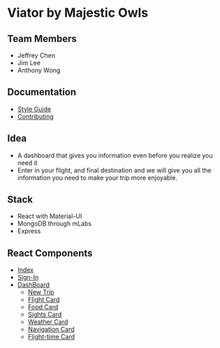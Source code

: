 # Viator by Majestic Owls
## Team Members
- Jeffrey Chen
- Jim Lee
- Anthony Wong
## Documentation
- [Style Guide](STYLE-GUIDE.md)
- [Contributing](CONTRIBUTING.md)
## Idea 
- A dashboard that gives you information even before you realize you need it
- Enter in your flight, and final destination and we will give you all the information you need to make your trip more enjoyable.
## Stack
- React with Material-UI
- MongoDB through mLabs
- Express
## React Components
- [Index](INDEX.md)
- [Sign-In](SIGNIN.md)
- [DashBoard](DASHBOARD.md)
  - [New Trip](NEWTRIP.md)
  - [Flight Card](FLIGHTCARD.md)
  - [Food Card](FOODCARD.md)
  - [Sights Card](SIGHTSCARD.md)
  - [Weather Card](WEATHERCARD.md)
  - [Navigation Card](NAVIGATIONCARD.md)
  - [Flight-time Card](FLIGHTTIMECARD.md)
